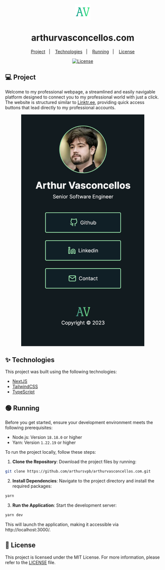 <div align="center">
  <img width=50 src="./public/favicon.ico" alt="Website Logo" />
	<h1>arthurvasconcellos.com</h1>
</div>

<p align="center">
  <a href="#-project">Project</a>&nbsp;&nbsp;&nbsp;|&nbsp;&nbsp;&nbsp;
  <a href="#-technologies">Technologies</a>&nbsp;&nbsp;&nbsp;|&nbsp;&nbsp;&nbsp;
  <a href="#-running">Running</a>&nbsp;&nbsp;&nbsp;|&nbsp;&nbsp;&nbsp;
  <a href="#-license">License</a>
</p>

<p align="center">
  <a href="#-license">
    <img alt="License" src="https://img.shields.io/static/v1?label=license&message=MIT&color=32a852&labelColor=000000">
  </a>
</p>

## 💻 Project

Welcome to my professional webpage, a streamlined and easily navigable platform designed to connect you to my professional world with just a click. The website is structured similar to [Linktr.ee](https://linktr.ee/), providing quick access buttons that lead directly to my professional accounts.

<div align="center">
  <img width=400 src="./.github/preview.png" alt="Website Preview" />
</div>

## ✨ Technologies

This project was built using the following technologies:

- [NextJS](https://nextjs.org/)
- [TailwindCSS](https://tailwindcss.com/)
- [TypeScript](https://www.typescriptlang.org/)

## 🟢 Running

Before you get started, ensure your development environment meets the following prerequisites:

- Node.js: Version `18.18.0` or higher
- Yarn: Version `1.22.19` or higher

To run the project locally, follow these steps:

1. **Clone the Repository**: Download the project files by running:

```sh
git clone https://github.com/arthursvpb/arthurvasconcellos.com.git
```

2. **Install Dependencies**: Navigate to the project directory and install the required packages:

```sh
yarn
```

3. **Run the Application**: Start the development server:

```sh
yarn dev
```

This will launch the application, making it accessible via http://localhost:3000/.

## 📝 License

This project is licensed under the MIT License. For more information, please refer to the [LICENSE](LICENSE.md) file.
